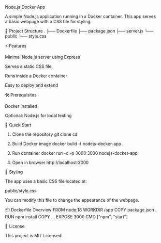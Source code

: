 Node.js Docker App

A simple Node.js application running in a Docker container.
This app serves a basic webpage with a CSS file for styling.

📂 Project Structure
.
├── Dockerfile
├── package.json
├── server.js
└── public
    └── style.css

⚡ Features

Minimal Node.js server using Express

Serves a static CSS file

Runs inside a Docker container

Easy to deploy and extend

🛠 Prerequisites

Docker
 installed

Optional: Node.js
 for local testing

🚀 Quick Start
1. Clone the repository
git clone <your-repo-url>
cd <your-repo-folder>

2. Build Docker image
docker build -t nodejs-docker-app .

3. Run container
docker run -d -p 3000:3000 nodejs-docker-app

4. Open in browser
http://localhost:3000

🎨 Styling

The app uses a basic CSS file located at:

public/style.css


You can modify this file to change the appearance of the webpage.

📦 Dockerfile Overview
FROM node:18
WORKDIR /app
COPY package.json .
RUN npm install
COPY . .
EXPOSE 3000
CMD ["npm", "start"]

📝 License

This project is MIT Licensed.
